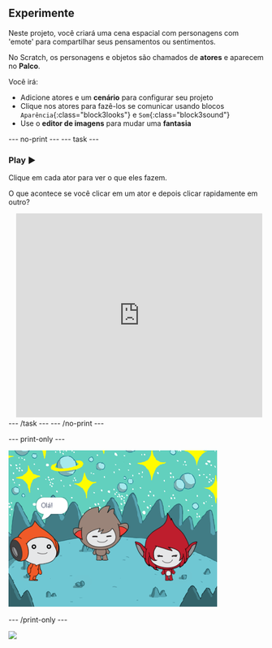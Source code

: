 ## Experimente

Neste projeto, você criará uma cena espacial com personagens com 'emote' para compartilhar seus pensamentos ou sentimentos.

No Scratch, os personagens e objetos são chamados de **atores** e aparecem no **Palco**.

Você irá:
+ Adicione atores e um **cenário** para configurar seu projeto
+ Clique nos atores para fazê-los se comunicar usando blocos `Aparência`{:class="block3looks"} e `Som`{:class="block3sound"}
+ Use o **editor de imagens** para mudar uma **fantasia**

--- no-print --- --- task ---
### Play ▶️
<div style="display: flex; flex-wrap: wrap">
<div style="flex-basis: 175px; flex-grow: 1">  
Clique em cada ator para ver o que eles fazem. 

O que acontece se você clicar em um ator e depois clicar rapidamente em outro?
</div>
<div class="scratch-preview" style="margin-left: 15px;">
  <iframe allowtransparency="true" width="485" height="402" src="https://scratch.mit.edu/projects/embed/485673032/?autostart=false" frameborder="0"></iframe>
</div>
</div>
--- /task --- --- /no-print ---

--- print-only ---

![O projeto concluído.](images/showcase_static.png)

--- /print-only ---

![](https://code.org/api/hour/begin_raspi_space.png)


